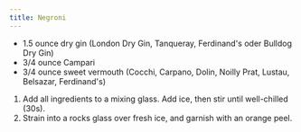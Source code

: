 ```yaml
---
title: Negroni
---
```


- 1.5 ounce dry gin (London Dry Gin, Tanqueray, Ferdinand's oder Bulldog Dry Gin)
- 3/4 ounce Campari
- 3/4 ounce sweet vermouth (Cocchi, Carpano, Dolin, Noilly Prat, Lustau, Belsazar, Ferdinand's)

1. Add all ingredients to a mixing glass. Add ice, then stir until well-chilled (30s).
1. Strain into a rocks glass over fresh ice, and garnish with an orange peel.
